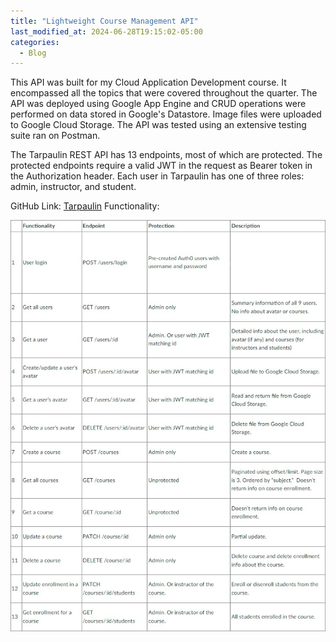 ```yaml
---
title: "Lightweight Course Management API"
last_modified_at: 2024-06-28T19:15:02-05:00
categories:
  - Blog
---
```

This API was built for my Cloud Application Development course. It encompassed all the topics that were covered throughout the quarter.
The API was deployed using Google App Engine and CRUD operations were performed on data stored in Google's Datastore. Image files were uploaded to Google Cloud Storage.
The API was tested using an extensive testing suite ran on Postman.

The Tarpaulin REST API has 13 endpoints, most of which are protected. 
The protected endpoints require a valid JWT in the request as Bearer token in the Authorization header. Each user in Tarpaulin has one of three roles: admin, instructor, and student.

GitHub Link: [Tarpaulin](https://github.com/slv87645/Lightweight-Course-Management-API)
Functionality:


![routes](/assets/images/TpRoutes.jpg)
